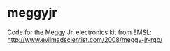 meggyjr
=======

Code for the Meggy Jr. electronics kit from EMSL: http://www.evilmadscientist.com/2008/meggy-jr-rgb/